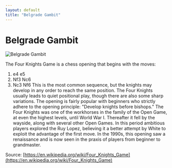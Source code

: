 ```yaml
---
layout: default
title: "Belgrade Gambit"
---
```


# Belgrade Gambit

![Belgrade Gambit](https://www.thechesswebsite.com/wp-content/uploads/2017/07/belgrade-gambit.jpg)

The Four Knights Game is a chess opening that begins with the moves:

1. e4 e5
2. Nf3 Nc6
3. Nc3 Nf6
This is the most common sequence, but the knights may develop in any order to reach the same position. 
The Four Knights usually leads to quiet positional play, though there are also some sharp variations. The opening is fairly popular with beginners who strictly adhere to the opening principle: "Develop knights before bishops."
The Four Knights was one of the workhorses in the family of the Open Game, at even the highest levels, until World War I. Thereafter it fell by the wayside, along with several other Open Games. In this period ambitious players explored the Ruy Lopez, believing it a better attempt by White to exploit the advantage of the first move. In the 1990s, this opening saw a renaissance and is now seen in the praxis of players from beginner to grandmaster.

Source: [https://en.wikipedia.org/wiki/Four_Knights_Game](https://en.wikipedia.org/wiki/Four_Knights_Game)
